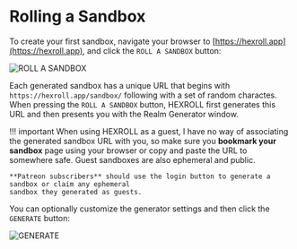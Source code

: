 # Rolling a Sandbox

To create your first sandbox, navigate your browser to [https://hexroll.app](https://hexroll.app), and click
the `ROLL A SANDBOX` button:

![ROLL A SANDBOX](/images/rollsandbox.jpg)

Each generated sandbox has a unique URL that begins with `https://hexroll.app/sandbox/` following with a set of random charactes. When pressing the `ROLL A SANDBOX` button, HEXROLL first generates 
this URL and then presents you with the Realm Generator window.


!!! important
    When using HEXROLL as a guest, I have no way of associating the generated sandbox URL with you,
    so make sure you **bookmark your sandbox** page using your browser or copy and paste the URL
    to somewhere safe. Guest sandboxes are also ephemeral and public.
    
    **Patreon subscribers** should use the login button to generate a sandbox or claim any ephemeral
    sandbox they generated as guests.


You can optionally customize the generator settings and then click the `GENERATE` button:

![GENERATE](/images/generate.jpg)

